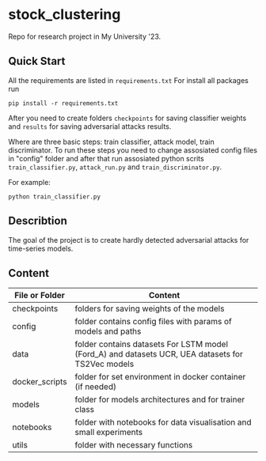 # stock_clustering

Repo for research project in My University '23.

## Quick Start

All the requirements are listed in `requirements.txt`
For install all packages run 

```
pip install -r requirements.txt
```

After you need to create folders `checkpoints` for saving classifier weights and `results` for saving adversarial attacks results. 

Where are three basic steps: train classifier, attack model, train discriminator.
To run these steps you need to change assosiated config files in "config" folder and after that run assosiated python scrits `train_classifier.py`, `attack_run.py` and `train_discriminator.py`.

For example:
```
python train_classifier.py
```
## Describtion

The goal of the project is to create hardly detected adversarial attacks for time-series models. 

## Content


| File or Folder | Content |
| --- | --- |
| checkpoints| folders for saving weights of the models |
| config | folder contains config files with params of models and paths |
| data | folder contains datasets For LSTM model (Ford_A) and datasets UCR, UEA datasets for TS2Vec models |
| docker_scripts | folder for set environment in docker container (if needed) |
| models | folder for models architectures and for trainer class |
| notebooks | folder with notebooks for data visualisation and small experiments|
| utils | folder with necessary functions |
